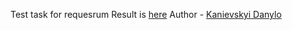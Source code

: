 Test task for requesrum
Result is [here](https://danylokaniev.github.io/requesrum/)
Author - [Kanievskyi Danylo](https://www.linkedin.com/in/danylo-kanievskyi/)
